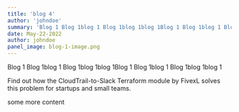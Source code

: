 ```yaml
---
title: 'blog 4'
author: 'johndoe'
summary: 'Blog 1 Blog 1blog 1 Blog 1blog 1blog 1Blog 1 Blog 1blog 1 Blog 1blog 1blog 1'
date: May-22-2022
author: johndoe
panel_image: blog-1-image.png
---
```

Blog 1 Blog 1blog 1 Blog 1blog 1blog 1Blog 1 Blog 1blog 1 Blog 1blog 1blog 1

Find out how the CloudTrail-to-Slack Terraform module by FivexL solves this problem for startups and small teams.

some more content
